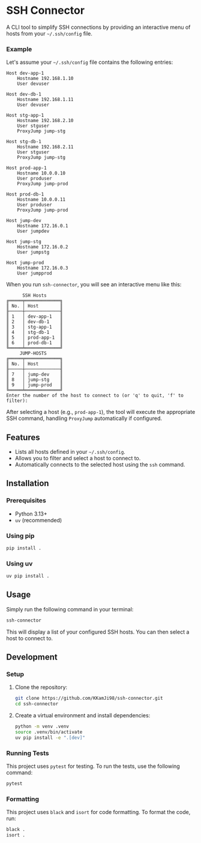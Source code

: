 # SSH Connector

A CLI tool to simplify SSH connections by providing an interactive menu of hosts from your `~/.ssh/config` file.

### Example

Let's assume your `~/.ssh/config` file contains the following entries:

```
Host dev-app-1
    Hostname 192.168.1.10
    User devuser

Host dev-db-1
    Hostname 192.168.1.11
    User devuser

Host stg-app-1
    Hostname 192.168.2.10
    User stguser
    ProxyJump jump-stg

Host stg-db-1
    Hostname 192.168.2.11
    User stguser
    ProxyJump jump-stg

Host prod-app-1
    Hostname 10.0.0.10
    User produser
    ProxyJump jump-prod

Host prod-db-1
    Hostname 10.0.0.11
    User produser
    ProxyJump jump-prod

Host jump-dev
    Hostname 172.16.0.1
    User jumpdev

Host jump-stg
    Hostname 172.16.0.2
    User jumpstg

Host jump-prod
    Hostname 172.16.0.3
    User jumpprod
```

When you run `ssh-connector`, you will see an interactive menu like this:

```
      SSH Hosts
╔═════╤═════════════╗
║ No. │ Host        ║
╟─────┼─────────────╢
║ 1   │ dev-app-1   ║
║ 2   │ dev-db-1    ║
║ 3   │ stg-app-1   ║
║ 4   │ stg-db-1    ║
║ 5   │ prod-app-1  ║
║ 6   │ prod-db-1   ║
╚═════╧═════════════╝
     JUMP-HOSTS
╔═════╤═════════════╗
║ No. │ Host        ║
╟─────┼─────────────╢
║ 7   │ jump-dev    ║
║ 8   │ jump-stg    ║
║ 9   │ jump-prod   ║
╚═════╧═════════════╝
Enter the number of the host to connect to (or 'q' to quit, 'f' to filter):
```

After selecting a host (e.g., `prod-app-1`), the tool will execute the appropriate SSH command, handling `ProxyJump` automatically if configured.

## Features

- Lists all hosts defined in your `~/.ssh/config`.
- Allows you to filter and select a host to connect to.
- Automatically connects to the selected host using the `ssh` command.

## Installation

### Prerequisites

- Python 3.13+
- `uv` (recommended)

### Using pip

```bash
pip install .
```

### Using uv

```bash
uv pip install .
```

## Usage

Simply run the following command in your terminal:

```bash
ssh-connector
```

This will display a list of your configured SSH hosts. You can then select a host to connect to.

## Development

### Setup

1. Clone the repository:
   ```bash
   git clone https://github.com/KKamJi98/ssh-connector.git
   cd ssh-connector
   ```

2. Create a virtual environment and install dependencies:
   ```bash
   python -m venv .venv
   source .venv/bin/activate
   uv pip install -e ".[dev]"
   ```

### Running Tests

This project uses `pytest` for testing. To run the tests, use the following command:

```bash
pytest
```

### Formatting

This project uses `black` and `isort` for code formatting. To format the code, run:

```bash
black .
isort .
```